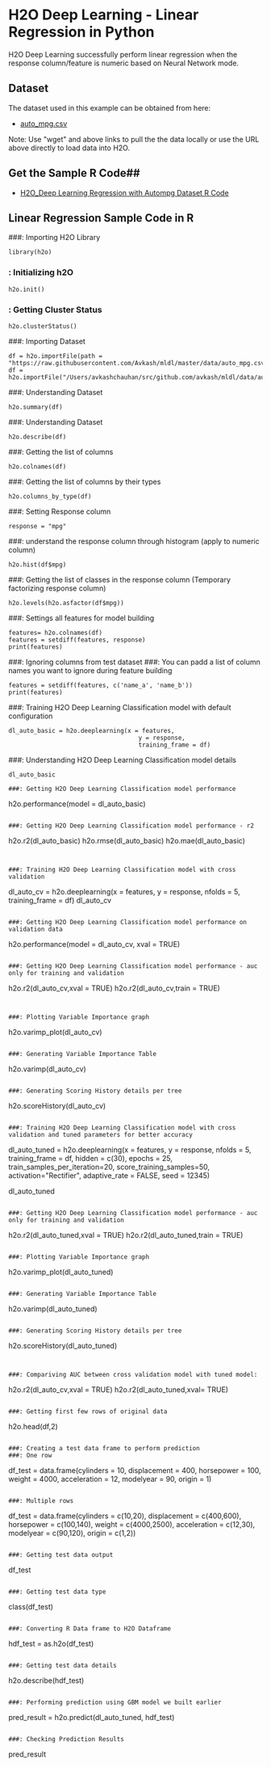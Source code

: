 # H2O Deep Learning - Linear Regression in Python # 

H2O Deep Learning successfully perform linear regression when the response column/feature is numeric based on Neural Network mode. 

## Dataset ##
The dataset used in this example can be obtained from here:
 - [auto_mpg.csv](https://raw.githubusercontent.com/Avkash/mldl/master/data/auto_mpg.csv)

Note: Use "wget" and above links to pull the the data locally or use the URL above directly to load data into H2O.
  
## Get the Sample R Code##
  - [H2O_Deep Learning Regression with Autompg Dataset R Code](https://github.com/Avkash/mldl/blob/master/notebook/h2o/H2O_DeepLearning_Regression_autompg.ipynb)
  
  
## Linear Regression Sample Code in R ##

###: Importing H2O Library
```
library(h2o)
```
### : Initializing h2O
```
h2o.init()
```


### : Getting Cluster Status
```
h2o.clusterStatus()
```

###: Importing Dataset
```
df = h2o.importFile(path = "https://raw.githubusercontent.com/Avkash/mldl/master/data/auto_mpg.csv")
df = h2o.importFile("/Users/avkashchauhan/src/github.com/avkash/mldl/data/auto_mpg.csv")
```

###: Understanding Dataset
```
h2o.summary(df)
```

###: Understanding Dataset
```
h2o.describe(df)
```

###: Getting the list of columns
```
h2o.colnames(df)
```

###: Getting the list of columns by their types
```
h2o.columns_by_type(df)
```

###: Setting Response column
```
response = "mpg"
```

###: understand the response column through histogram (apply to numeric column)
```
h2o.hist(df$mpg)
```

###: Getting the list of classes in the response column (Temporary factorizing response column)
```
h2o.levels(h2o.asfactor(df$mpg))
```

###: Settings all features for model building
```
features= h2o.colnames(df)
features = setdiff(features, response)
print(features)
```

###: Ignoring columns from test dataset
###: You can padd a list of column names you want to ignore during feature building
```
features = setdiff(features, c('name_a', 'name_b'))
print(features)
```


###: Training H2O Deep Learning Classification model with default configuration
```
dl_auto_basic = h2o.deeplearning(x = features,
                                    y = response,
                                    training_frame = df)
```
###: Understanding H2O Deep Learning Classification model details
```
dl_auto_basic

###: Getting H2O Deep Learning Classification model performance
```
h2o.performance(model = dl_auto_basic)
```

###: Getting H2O Deep Learning Classification model performance - r2
```
h2o.r2(dl_auto_basic)
h2o.rmse(dl_auto_basic)
h2o.mae(dl_auto_basic)
```


###: Training H2O Deep Learning Classification model with cross validation
```
dl_auto_cv = h2o.deeplearning(x = features,
                                 y = response,
                                 nfolds = 5,
                                 training_frame = df)
dl_auto_cv
```

###: Getting H2O Deep Learning Classification model performance on validation data
```
h2o.performance(model = dl_auto_cv, xval = TRUE)
```

###: Getting H2O Deep Learning Classification model performance - auc only for training and validation
```
h2o.r2(dl_auto_cv,xval = TRUE)
h2o.r2(dl_auto_cv,train = TRUE)
```


###: Plotting Variable Importance graph
```
h2o.varimp_plot(dl_auto_cv)
```

###: Generating Variable Importance Table
```
h2o.varimp(dl_auto_cv)
```

###: Generating Scoring History details per tree
```
h2o.scoreHistory(dl_auto_cv)
```

###: Training H2O Deep Learning Classification model with cross validation and tuned parameters for better accuracy
```
dl_auto_tuned = h2o.deeplearning(x = features,
                                    y = response,
                                    nfolds = 5,
                                    training_frame = df,
                                    hidden = c(30),
                                    epochs = 25,
                                    train_samples_per_iteration=20,
                                    score_training_samples=50,
                                    activation="Rectifier",
                                    adaptive_rate = FALSE,
                                    seed = 12345)

dl_auto_tuned
```

###: Getting H2O Deep Learning Classification model performance - auc only for training and validation
```
h2o.r2(dl_auto_tuned,xval = TRUE)
h2o.r2(dl_auto_tuned,train = TRUE)
```

###: Plotting Variable Importance graph
```
h2o.varimp_plot(dl_auto_tuned)
```

###: Generating Variable Importance Table
```
h2o.varimp(dl_auto_tuned)
```

###: Generating Scoring History details per tree
```
h2o.scoreHistory(dl_auto_tuned)
```


###: Compariving AUC between cross validation model with tuned model:
```
h2o.r2(dl_auto_cv,xval = TRUE)
h2o.r2(dl_auto_tuned,xval= TRUE)
```

###: Getting first few rows of original data
```
h2o.head(df,2)
```

###: Creating a test data frame to perform prediction
###: One row
```
df_test = data.frame(cylinders = 10, displacement = 400, horsepower = 100, weight = 4000, acceleration = 12, modelyear = 90, 
                     origin = 1)
```

###: Multiple rows
```
df_test = data.frame(cylinders = c(10,20), displacement = c(400,600), horsepower = c(100,140), weight = c(4000,2500), 
                     acceleration = c(12,30), modelyear = c(90,120), 
                     origin = c(1,2))
```

###: Getting test data output
```
df_test
```

###: Getting test data type
```
class(df_test)
```

###: Converting R Data frame to H2O Dataframe
```
hdf_test = as.h2o(df_test)
```

###: Getting test data details
```
h2o.describe(hdf_test)
```

###: Performing prediction using GBM model we built earlier
```
pred_result = h2o.predict(dl_auto_tuned, hdf_test)
```

###: Checking Prediction Results
```
pred_result
```
